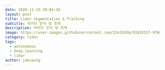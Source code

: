 ```yaml
---
date: 2020-11-15 20:04:34
layout: post
title: Lidar Segmentation & Tracking
subtitle: 라이다 인식 및 추적
description: 라이다 인식 및 추적
image: https://user-images.githubusercontent.com/25432456/91639157-9f0d8200-ea4f-11ea-8472-4ba8e84ead2e.jpeg
category: lidar
tags:
  - autonomous
  - deep_learning
  - lidar
author: jaeseung
---
```

